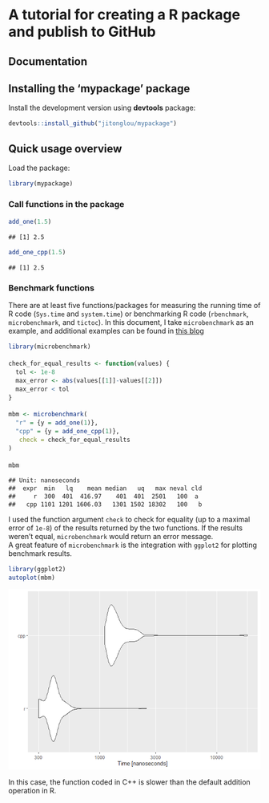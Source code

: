 A tutorial for creating a R package and publish to GitHub
================

## Documentation

## Installing the ‘mypackage’ package

Install the development version using **devtools** package:

``` r
devtools::install_github("jitonglou/mypackage")
```

## Quick usage overview

Load the package:

``` r
library(mypackage)
```

### Call functions in the package

``` r
add_one(1.5)
```

    ## [1] 2.5

``` r
add_one_cpp(1.5)
```

    ## [1] 2.5

### Benchmark functions

There are at least five functions/packages for measuring the running
time of R code (`Sys.time` and `system.time`) or benchmarking R code
(`rbenchmark`, `microbenchmark`, and `tictoc`). In this document, I take
`microbenchmark` as an example, and additional examples can be found in
[this blog](https://www.alexejgossmann.com/benchmarking_r/)

``` r
library(microbenchmark)

check_for_equal_results <- function(values) {
  tol <- 1e-8
  max_error <- abs(values[[1]]-values[[2]])
  max_error < tol
}

mbm <- microbenchmark(
  "r" = {y = add_one(1)},
  "cpp" = {y = add_one_cpp(1)},
   check = check_for_equal_results
)

mbm
```

    ## Unit: nanoseconds
    ##  expr  min   lq    mean median   uq   max neval cld
    ##     r  300  401  416.97    401  401  2501   100  a 
    ##   cpp 1101 1201 1606.03   1301 1502 18302   100   b

I used the function argument `check` to check for equality (up to a
maximal error of `1e-8`) of the results returned by the two functions.
If the results weren’t equal, `microbenchmark` would return an error
message.</br> A great feature of `microbenchmark` is the integration
with `ggplot2` for plotting benchmark results.

``` r
library(ggplot2)
autoplot(mbm)
```

![](README_files/figure-gfm/visualize%20mbm-1.png)<!-- -->

In this case, the function coded in C++ is slower than the default
addition operation in R.
